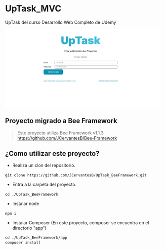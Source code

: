# UpTask_MVC

UpTask del curso Desarrollo Web Completo de Udemy

![UpTask](https://github.com/JCervantesB/UpTask_MVC/blob/master/src/img/uptask.jpg?raw=true)

## Proyecto migrado a Bee Framework

> Este proyecto utiliza Bee Framework v1.1.3
> https://github.com/JCervantesB/Bee-Framework

## ¿Como utilizar este proyecto?

- Realiza un clon del repositorio.

`git clone https://github.com/JCervantesB/UpTask_BeeFramework.git`

- Entra a la carpeta del proyecto.

`cd ./UpTask_BeeFramework`

- Instalar node

`npm i`

- Instalar Composer (En este proyecto, composer se encuentra en el directorio "app")
~~~
cd ./UpTask_BeeFramework/app
composer install
~~~

